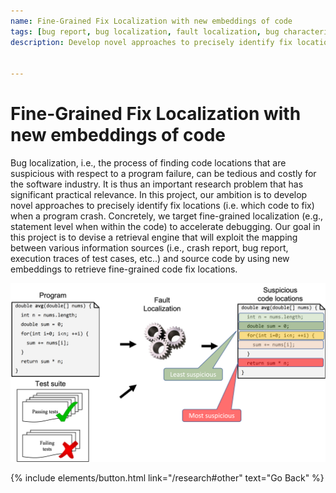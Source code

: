 ```yaml
---
name: Fine-Grained Fix Localization with new embeddings of code	
tags: [bug report, bug localization, fault localization, bug characteristics, information retrieval, nlp]
description: Develop novel approaches to precisely identify fix locations (i.e. which code to fix) when a program crash. 


---
```

# Fine-Grained Fix Localization with new embeddings of code	

Bug localization, i.e., the process of finding code locations that are suspicious with respect to a program failure, can be tedious and costly for the software industry. It is thus an important research problem that has significant practical relevance. In this project, our ambition is to develop novel approaches to precisely identify fix locations (i.e. which code to fix) when a program crash. Concretely, we target fine-grained localization (e.g., statement level when within the code) to accelerate debugging. Our goal in this project is to devise a retrieval engine that will exploit the mapping between various information sources (i.e., crash report, bug report, execution traces of test cases, etc..) and source code by using new embeddings to retrieve fine-grained code fix locations.


![preview](/img/fault.png)


<p class="text-center">
{% include elements/button.html link="/research#other" text="Go Back" %}
</p>